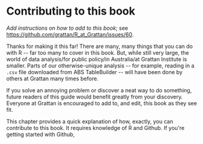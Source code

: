 # Contributing to this book

_Add instructions on how to add to this book_; see https://github.com/grattan/R_at_Grattan/issues/60.

Thanks for making it this far!
There are many, many things that you can do with R -- far too many to cover in this book. But, while still very large, the world of data analysis/for public policy/in Australia/at Grattan Institute is smaller. Parts of our otherwise-unique analysis -- for example, reading in a `.csv` file downloaded from ABS TableBuilder -- will have been done by others at Grattan many times before.

If you solve an annoying problem or discover a neat way to do something, future readers of this guide would benefit greatly from your discovery. Everyone at Grattan is encouraged to add to, and edit, this book as they see fit. 

This chapter provides a quick explanation of how, exactly, you can contribute to this book. It requires knowledge of R and Github. If you're getting started with Github, 
